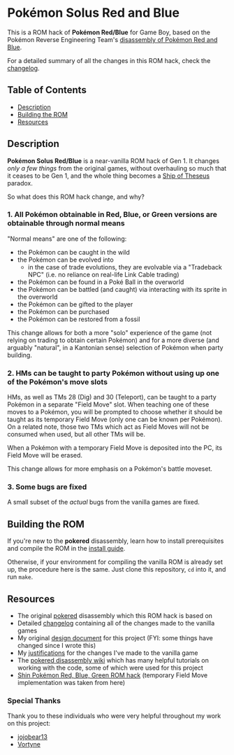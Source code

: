 # Pokémon Solus Red and Blue

This is a ROM hack of **Pokémon Red/Blue** for Game Boy, based on the Pokémon Reverse Engineering Team's [disassembly of Pokémon Red and Blue][pokered].

For a detailed summary of all the changes in this ROM hack, check the [changelog][changelog].

## Table of Contents
- [Description](#description)
- [Building the ROM](#building-the-rom)
- [Resources](#resources)

## Description

**Pokémon Solus Red/Blue** is a near-vanilla ROM hack of Gen 1. It changes _only a few things_ from the original games, without overhauling so much that it ceases to be Gen 1, and the whole thing becomes a [Ship of Theseus](https://en.wikipedia.org/wiki/Ship_of_Theseus) paradox.

So what does this ROM hack change, and why?

### 1. All Pokémon obtainable in Red, Blue, or Green versions are obtainable through normal means

"Normal means" are one of the following:
- the Pokémon can be caught in the wild
- the Pokémon can be evolved into
    - in the case of trade evolutions, they are evolvable via a "Tradeback NPC" (i.e. no reliance on real-life Link Cable trading)
- the Pokémon can be found in a Poké Ball in the overworld
- the Pokémon can be battled (and caught) via interacting with its sprite in the overworld
- the Pokémon can be gifted to the player
- the Pokémon can be purchased
- the Pokémon can be restored from a fossil

This change allows for both a more "solo" experience of the game (not relying on trading to obtain certain Pokémon) and for a more diverse (and arguably "natural", in a Kantonian sense) selection of Pokémon when party building.

### 2. HMs can be taught to party Pokémon without using up one of the Pokémon's move slots

HMs, as well as TMs 28 (Dig) and 30 (Teleport), can be taught to a party Pokémon in a separate "Field Move" slot. When teaching one of these moves to a Pokémon, you will be prompted to choose whether it should be taught as its temporary Field Move (only one can be known per Pokémon). On a related note, those two TMs which act as Field Moves will not be consumed when used, but all other TMs will be.

When a Pokémon with a temporary Field Move is deposited into the PC, its Field Move will be erased.

This change allows for more emphasis on a Pokémon's battle moveset.

### 3. Some bugs are fixed

A small subset of the _actual_ bugs from the vanilla games are fixed.

## Building the ROM

If you're new to the **pokered** disassembly, learn how to install prerequisites and compile the ROM in the [install guide][installation].

Otherwise, if your environment for compiling the vanilla ROM is already set up, the procedure here is the same. Just clone this repository, `cd` into it, and run `make`.

## Resources

- The original [pokered][pokered] disassembly which this ROM hack is based on
- Detailed [changelog][changelog] containing all of the changes made to the vanilla games
- My original [design document][designdoc] for this project (FYI: some things have changed since I wrote this)
- My [justifications][justifications] for the changes I've made to the vanilla game
- The [pokered disassembly wiki][wiki] which has many helpful tutorials on working with the code, some of which were used for this project
- [Shin Pokémon Red, Blue, Green ROM hack][shinpokered] (temporary Field Move implementation was taken from here)

### Special Thanks

Thank you to these individuals who were very helpful throughout my work on this project:
- [jojobear13][jojobear13]
- [Vortyne][Vortyne]



[pokered]: https://github.com/pret/pokered
[wiki]: https://github.com/pret/pokered/wiki
[shinpokered]: https://github.com/jojobear13/shinpokered
[designdoc]: docs/DESIGN.md
[changelog]: docs/CHANGELOG.md
[justifications]: docs/JUSTIFICATIONS.md
[installation]: INSTALL.md
[jojobear13]: https://github.com/jojobear13
[Vortyne]: https://github.com/Vortyne

